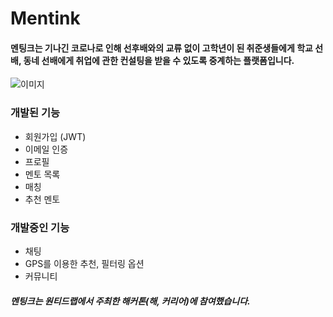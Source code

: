 # Mentink



#### 멘팅크는 기나긴 코로나로 인해 선후배와의 교류 없이 고학년이 된 취준생들에게 학교 선배, 동네 선배에게 취업에 관한 컨설팅을 받을 수 있도록 중계하는 플랫폼입니다. 

![이미지](https://user-images.githubusercontent.com/53002135/144266695-dbdcdcdf-1b55-4b83-b68b-584f564a3819.png)

### 개발된 기능
+ 회원가입 (JWT)
+ 이메일 인증
+ 프로필
+ 멘토 목록
+ 매칭
+ 추천 멘토

### 개발중인 기능
+ 채팅
+ GPS를 이용한 추천, 필터링 옵션
+ 커뮤니티


##### 멘팅크는 원티드랩에서 주최한 해커톤(해, 커리어)에 참여했습니다.
